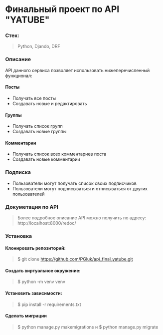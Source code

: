 # Финальный проект по API "YATUBE"

### Стек:
> Python, Djando, DRF

### Описание
API данного сервиса позволяет использовать нижеперечисленный функционал:

#### Посты
* Получать все посты 
* Создавать новые и редактировать
#### Группы
* Получать список групп
* Создавать новые группы
#### Комментарии
* Получать список всех комментариев поста
* Создавать новые комментарии
### Подписка
* Пользователи могут получать список своих подписчиков
* Пользователи могут подписываться и отписываться от других пользователей  



### Докуметация по API
> Более подробное описание API можно получить по адресу: http://localhost:8000/redoc/

### Установка

#### Клонировать репозиторий:

> $ git clone https://github.com/PGluk/api_final_yatube.git

#### Создать виртуальное окружение:

> $ python -m venv venv

#### Установить зависимости:

> $ pip install -r requirements.txt

#### Сделать миграции

> $ python manage.py makemigrations и $ python manage.py migrate
